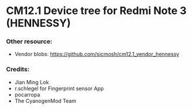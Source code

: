 # CM12.1 Device tree for Redmi Note 3 (HENNESSY)

### Other resource:
  - Vendor blobs: https://github.com/sicmosh/cm12.1_vendor_hennessy

### Credits:
  - Jian Ming Lok
  - r.schlegel for Fingerprint sensor App
  - pocarropa
  - The CyanogenMod Team

